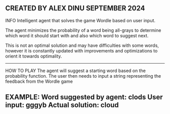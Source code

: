 CREATED BY ALEX DINU                                                                                                                                              SEPTEMBER 2024
--------------------------------------------------------------------------------------------------------------------------------------------------------------------------------
INFO
Intelligent agent that solves the game Wordle based on user input.

The agent minimizes the probability of a word being all-grays to determine which word it should start with and also which word to suggest next.

This is not an optimal solution and may have difficulties with some words, however it is constantly updated with improvements and optimizations to orient it towards optimality.

--------------------------------------------------------------------------------------------------------------------------------------------------------------------------------

HOW TO PLAY
The agent will suggest a starting word based on the probability function. The user then needs to input a string representing the feedback from the Wordle game

EXAMPLE:
Word suggested by agent: clods
User input: gggyb
Actual solution: cloud
--------------------------------------------------------------------------------------------------------------------------------------------------------------------------------
